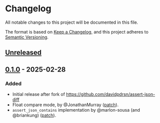 # Changelog

All notable changes to this project will be documented in this file.

The format is based on [Keep a Changelog](https://keepachangelog.com/en/1.1.0/),
and this project adheres to [Semantic Versioning](https://semver.org/spec/v2.0.0.html).

## [Unreleased]

## [0.1.0] - 2025-02-28

### Added

- Initial release after fork of https://github.com/davidpdrsn/assert-json-diff
- Float compare mode, by @JonathanMurray
  ([patch](https://github.com/JonathanMurray/assert-json-diff/tree/379b3548c086867cf538ddb77407714a35ee63b1)).
- `assert_json_contains` implementation by @marlon-sousa (and @briankung)
  ([patch](https://github.com/briankung/assert-json-diff/tree/da9af96806e16860c15ff002cf813b021d3bdb8a)).

[unreleased]: https://github.com/hardselius/serde-json-assert/compare/v0.1.0...HEAD
[0.1.0]: https://github.com/hardselius/serde-json-assert/releases/tag/0.1.0
